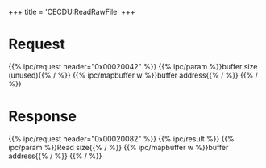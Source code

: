 +++
title = 'CECDU:ReadRawFile'
+++

# Request

{{% ipc/request header="0x00020042" %}}
{{% ipc/param %}}buffer size (unused){{% / %}}
{{% ipc/mapbuffer w %}}buffer address{{% / %}}
{{% / %}}

# Response

{{% ipc/request header="0x00020082" %}}
{{% ipc/result %}}
{{% ipc/param %}}Read size{{% / %}}
{{% ipc/mapbuffer w %}}buffer address{{% / %}}
{{% / %}}
